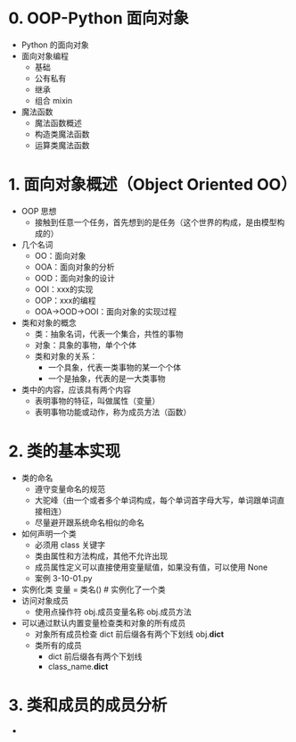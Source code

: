 # 0. OOP-Python 面向对象
- Python 的面向对象
- 面向对象编程
    - 基础
    - 公有私有
    - 继承
    - 组合 mixin
- 魔法函数
    - 魔法函数概述
    - 构造类魔法函数
    - 运算类魔法函数

# 1. 面向对象概述（Object Oriented OO）
- OOP 思想
    - 接触到任意一个任务，首先想到的是任务（这个世界的构成，是由模型构成的）
- 几个名词
    - OO：面向对象
    - OOA：面向对象的分析
    - OOD：面向对象的设计
    - OOI：xxx的实现
    - OOP：xxx的编程
    - OOA->OOD->OOI：面向对象的实现过程
- 类和对象的概念
    - 类：抽象名词，代表一个集合，共性的事物
    - 对象：具象的事物，单个个体
    - 类和对象的关系：
        - 一个具象，代表一类事物的某一个个体
        - 一个是抽象，代表的是一大类事物
- 类中的内容，应该具有两个内容
    - 表明事物的特征，叫做属性（变量）
    - 表明事物功能或动作，称为成员方法（函数）

# 2. 类的基本实现
- 类的命名
    - 遵守变量命名的规范
    - 大驼峰（由一个或者多个单词构成，每个单词首字母大写，单词跟单词直接相连）
    - 尽量避开跟系统命名相似的命名
- 如何声明一个类
    - 必须用 class 关键字
    - 类由属性和方法构成，其他不允许出现
    - 成员属性定义可以直接使用变量赋值，如果没有值，可以使用 None
    - 案例 3-10-01.py
- 实例化类
    变量 = 类名()   # 实例化了一个类
- 访问对象成员
    - 使用点操作符
        obj.成员变量名称
        obj.成员方法
- 可以通过默认内置变量检查类和对象的所有成员
    - 对象所有成员检查
            dict 前后缀各有两个下划线
            obj.__dict__
    - 类所有的成员
        - dict 前后缀各有两个下划线
        - class_name.__dict__

# 3. 类和成员的成员分析
- 
